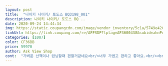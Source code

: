 ```yaml
---
layout: post 
title:  "나이키 나이키/ 토도스 BQ3198_001" 
description: 나이키 나이키/ 토도스 BQ ..
date: 2020-09-24 14:44:34 
img: https://static.coupangcdn.com/image/vendor_inventory/5c1a/5749e420c4cab39b855171f7c211a07f79a7708b6190c6652db94cca8260.jpg 
linkUrl: https://link.coupang.com/re/AFFSDP?lptag=AF3600438&subid=ahnPublicAsk&pageKey=2000598673&itemId=3404381471&vendorItemId=71406404889&traceid=V0-113-5b4c49215455b271 
categories: [1007] 
color: CF36BB 
price: 59970 
author: Ask View Shop 
cont:  "가벼운 산책이나 런닝할때 편할거같네요<br/>너무 가볍고 편하고 좋아요.<br/><br/>디자인은 단순 투박하나 가볍고 좋음<br/>편하고 가벼워요<br/>" 
---
```

